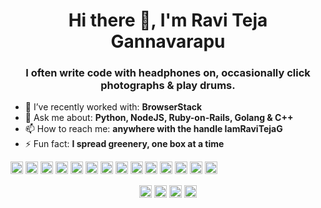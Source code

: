 <!--
### Hi there 👋

**IamRaviTejaG/IamRaviTejaG** is a ✨ _special_ ✨ repository because its `README.md` (this file) appears on your GitHub profile.

Here are some ideas to get you started:

- 🔭 I’m currently working on ...
- 🌱 I’m currently learning ...
- 👯 I’m looking to collaborate on ...
- 🤔 I’m looking for help with ...
- 💬 Ask me about ...
- 📫 How to reach me: ...
- 😄 Pronouns: ...
- ⚡ Fun fact: ...
-->



<h1 align="center">Hi there 👋, I'm Ravi Teja Gannavarapu</h1>
<h3 align="center">I often write code with headphones on, occasionally click photographs & play drums. </h3>

- 🔭 I’ve recently worked with: **BrowserStack**
- 💬 Ask me about: **Python, NodeJS, Ruby-on-Rails, Golang & C++**
- 📫 How to reach me: **anywhere with the handle IamRaviTejaG**
- ⚡ Fun fact: **I spread greenery, one box at a time**

<div align="center">
<p align="left"><img src=https://konpa.github.io/devicon/devicon.git/icons/amazonwebservices/amazonwebservices-original-wordmark.svg alt=amazonwebservices width="20" height="20"/> <img src=https://konpa.github.io/devicon/devicon.git/icons/c/c-original.svg alt=c width="20" height="20"/> <img src=https://konpa.github.io/devicon/devicon.git/icons/cplusplus/cplusplus-original.svg alt=cplusplus width="20" height="20"/> <img src=https://konpa.github.io/devicon/devicon.git/icons/css3/css3-original-wordmark.svg alt=css3 width="20" height="20"/> <img src=https://konpa.github.io/devicon/devicon.git/icons/go/go-original.svg alt=go width="20" height="20"/> <img src=https://konpa.github.io/devicon/devicon.git/icons/html5/html5-original-wordmark.svg alt=html5 width="20" height="20"/> <img src=https://konpa.github.io/devicon/devicon.git/icons/javascript/javascript-original.svg alt=javascript width="20" height="20"/> <img src=https://konpa.github.io/devicon/devicon.git/icons/mongodb/mongodb-original-wordmark.svg alt=mongodb width="20" height="20"/> <img src=https://konpa.github.io/devicon/devicon.git/icons/mysql/mysql-original-wordmark.svg alt=mysql width="20" height="20"/> <img src=https://konpa.github.io/devicon/devicon.git/icons/rails/rails-original-wordmark.svg alt=rails width="20" height="20"/> <img src=https://konpa.github.io/devicon/devicon.git/icons/redis/redis-original-wordmark.svg alt=redis width="20" height="20"/> <img src=https://konpa.github.io/devicon/devicon.git/icons/ruby/ruby-original-wordmark.svg alt=ruby width="20" height="20"/> <img src=https://konpa.github.io/devicon/devicon.git/icons/nodejs/nodejs-original-wordmark.svg alt=nodejs width="20" height="20"/> <img src=https://konpa.github.io/devicon/devicon.git/icons/python/python-original-wordmark.svg alt=python width="20" height="20"/></p>
</div>

<p align="center">
<a href=https://twitter.com/iamravitejag target="blank"><img align="center" src=https://cdn.jsdelivr.net/npm/simple-icons@3.0.1/icons/twitter.svg alt="iamravitejag" height="20" width="20" /></a>
<a href=https://linkedin.com/in/iamravitejag target="blank"><img align="center" src=https://cdn.jsdelivr.net/npm/simple-icons@3.0.1/icons/linkedin.svg alt="iamravitejag" height="20" width="20" /></a>
<a href=https://fb.com/iamravitejag target="blank"><img align="center" src=https://cdn.jsdelivr.net/npm/simple-icons@3.0.1/icons/facebook.svg alt="iamravitejag" height="20" width="20" /></a>
<a href=https://instagram.com/iamravitejag target="blank"><img align="center" src=https://cdn.jsdelivr.net/npm/simple-icons@3.0.1/icons/instagram.svg alt="iamravitejag" height="20" width="20" /></a>
</p>
